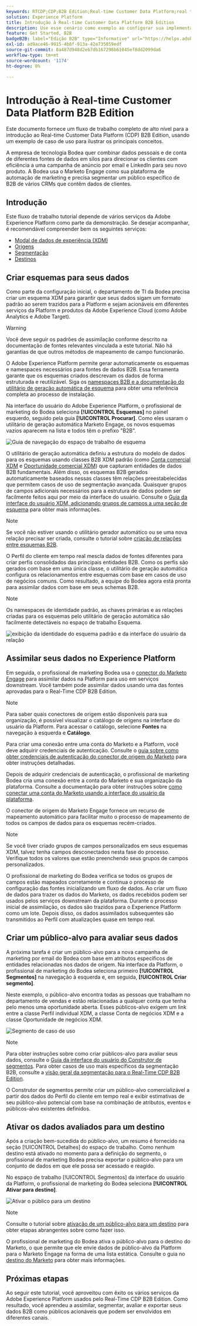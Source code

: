 ```yaml
---
keywords: RTCDP;CDP;B2B Edition;Real-time Customer Data Platform;real time customer data platform;real time cdp;b2b;cdp
solution: Experience Platform
title: Introdução à Real-time Customer Data Platform B2B Edition
description: Use esse cenário como exemplo ao configurar sua implementação do Adobe Real-time Customer Data Platform B2B Edition.
feature: Get Started, B2B
badgeB2B: label="Edição B2B" type="Informative" url="https://helpx.adobe.com/legal/product-descriptions/real-time-customer-data-platform-b2b-edition-prime-and-ultimate-packages.html newtab=true"
exl-id: ad9ace46-9915-4b8f-913a-42e735859edf
source-git-commit: 8a487d948d2eb7db167298b61045ef8dd2099da6
workflow-type: tm+mt
source-wordcount: '1174'
ht-degree: 0%

---
```


# Introdução à Real-time Customer Data Platform B2B Edition

Este documento fornece um fluxo de trabalho completo de alto nível para a introdução ao Real-time Customer Data Platform (CDP) B2B Edition, usando um exemplo de caso de uso para ilustrar os principais conceitos.

A empresa de tecnologia Bodea quer combinar dados pessoais e de conta de diferentes fontes de dados em silos para direcionar os clientes com eficiência a uma campanha de anúncio por email e LinkedIn para seu novo produto. A Bodea usa o Marketo Engage como sua plataforma de automação de marketing e precisa segmentar um público específico de B2B de vários CRMs que contêm dados de clientes.

## Introdução

Este fluxo de trabalho tutorial depende de vários serviços da Adobe Experience Platform como parte da demonstração. Se desejar acompanhar, é recomendável compreender bem os seguintes serviços:

- [Modal de dados de experiência (XDM)](../xdm/home.md)
- [Origens](../sources/home.md)
- [Segmentação](../segmentation/home.md)
- [Destinos](../destinations/home.md)

## Criar esquemas para seus dados

Como parte da configuração inicial, o departamento de TI da Bodea precisa criar um esquema XDM para garantir que seus dados sigam um formato padrão ao serem trazidos para a Platform e sejam acionáveis em diferentes serviços da Platform e produtos da Adobe Experience Cloud (como Adobe Analytics e Adobe Target).

>[!WARNING]
>
>Você deve seguir os padrões de assimilação conforme descrito na documentação de fontes relevantes vinculada a este tutorial. Não há garantias de que outros métodos de mapeamento de campo funcionarão.

O Adobe Experience Platform permite gerar automaticamente os esquemas e namespaces necessários para fontes de dados B2B. Essa ferramenta garante que os esquemas criados descrevam os dados de forma estruturada e reutilizável. Siga os [namespaces B2B e a documentação do utilitário de geração automática de esquema](../sources/connectors/adobe-applications/marketo/marketo-namespaces.md) para obter uma referência completa ao processo de instalação.

Na interface do usuário do Adobe Experience Platform, o profissional de marketing do Bodea seleciona **[!UICONTROL Esquemas]** no painel esquerdo, seguido pela guia **[!UICONTROL Procurar]**. Como eles usaram o utilitário de geração automática Marketo Engage, os novos esquemas vazios aparecem na lista e todos têm o prefixo &quot;B2B&quot;.

![Guia de navegação do espaço de trabalho de esquema](./assets/b2b-tutorial/empty-b2b-schemas.png)

O utilitário de geração automática definiu a estrutura do modelo de dados para os esquemas usando classes B2B XDM padrão (como [Conta comercial XDM](../xdm/classes/b2b/business-account.md) e [Oportunidade comercial XDM](../xdm/classes/b2b/business-opportunity.md)) que capturam entidades de dados B2B fundamentais. Além disso, os esquemas B2B gerados automaticamente baseados nessas classes têm relações preestabelecidas que permitem casos de uso de segmentação avançada. Quaisquer grupos de campos adicionais necessários para a estrutura de dados podem ser facilmente feitos aqui por meio da interface do usuário. Consulte o [Guia da interface do usuário XDM, adicionando grupos de campos a uma seção de esquema](../xdm/ui/resources/schemas.md#add-field-groups) para obter mais informações.

>[!NOTE]
> 
>Se você não estiver usando o utilitário gerador automático ou se uma nova relação precisar ser criada, consulte o tutorial sobre [criação de relações entre esquemas B2B](../xdm/tutorials/relationship-b2b.md).

O Perfil do cliente em tempo real mescla dados de fontes diferentes para criar perfis consolidados das principais entidades B2B. Como os perfis são gerados com base em uma única classe, o utilitário de geração automática configura os relacionamentos entre esquemas com base em casos de uso de negócios comuns. Como resultado, a equipe do Bodea agora está pronta para assimilar dados com base em seus schemas B2B.

>[!NOTE]
> 
>Os namespaces de identidade padrão, as chaves primárias e as relações criadas para os esquemas pelo utilitário de geração automática são facilmente detectáveis no espaço de trabalho Esquema.
>
>![exibição da identidade do esquema padrão e da interface do usuário da relação](./assets/b2b-tutorial/schema-identity-relationship.png)

## Assimilar seus dados no Experience Platform

Em seguida, o profissional de marketing Bodea usa o [conector do Marketo Engage](../sources/connectors/adobe-applications/marketo/marketo.md) para assimilar dados na Platform para uso em serviços downstream. Você também pode assimilar dados usando uma das fontes aprovadas para o Real-Time CDP B2B Edition.

>[!NOTE]
> 
>Para saber quais conectores de origem estão disponíveis para sua organização, é possível visualizar o catálogo de origens na interface do usuário da Platform. Para acessar o catálogo, selecione **Fontes** na navegação à esquerda e **Catálogo**.

Para criar uma conexão entre uma conta do Marketo e a Platform, você deve adquirir credenciais de autenticação. Consulte o [guia sobre como obter credenciais de autenticação do conector de origem do Marketo](../sources/connectors/adobe-applications/marketo/marketo-auth.md) para obter instruções detalhadas.

Depois de adquirir credenciais de autenticação, o profissional de marketing Bodea cria uma conexão entre a conta do Marketo e sua organização da plataforma. Consulte a documentação para obter instruções sobre [como conectar uma conta do Marketo usando a interface do usuário da plataforma](../sources/tutorials/ui/create/adobe-applications/marketo.md).

O conector de origem do Marketo Engage fornece um recurso de mapeamento automático para facilitar muito o processo de mapeamento de todos os campos de dados para os esquemas recém-criados.

>[!NOTE]
> 
>Se você tiver criado grupos de campos personalizados em seus esquemas XDM, talvez tenha campos desconectados nesta fase do processo. Verifique todos os valores que estão preenchendo seus grupos de campos personalizados.

O profissional de marketing do Bodea verifica se todos os grupos de campos estão mapeados corretamente e continua o processo de configuração das fontes inicializando um fluxo de dados. Ao criar um fluxo de dados para trazer os dados do Marketo, os dados recebidos podem ser usados pelos serviços downstream da plataforma. Durante o processo inicial de assimilação, os dados são trazidos para o Experience Platform como um lote. Depois disso, os dados assimilados subsequentes são transmitidos ao Perfil com atualizações quase em tempo real.

## Criar um público-alvo para avaliar seus dados

A próxima tarefa é criar um público-alvo para a nova campanha de marketing por email do Bodea com base em atributos específicos de entidades relacionadas nos dados de origem. Na interface da Platform, o profissional de marketing do Bodea seleciona primeiro **[!UICONTROL Segmentos]** na navegação à esquerda e, em seguida, **[!UICONTROL Criar segmento]**.

Neste exemplo, o público-alvo encontra todas as pessoas que trabalham no departamento de vendas e estão relacionadas a qualquer conta que tenha pelo menos uma oportunidade aberta. Esses públicos-alvo exigem um link entre a classe Perfil individual XDM, a classe Conta de negócios XDM e a classe Oportunidade de negócios XDM.

![Segmento de caso de uso](./assets/b2b-tutorial/use-case-segment.png)

>[!NOTE]
> 
>Para obter instruções sobre como criar públicos-alvo para avaliar seus dados, consulte o [Guia da interface do usuário do Construtor de segmentos](../segmentation/ui/segment-builder.md). Para obter casos de uso mais específicos da segmentação B2B, consulte a [visão geral da segmentação para o Real-Time CDP B2B Edition](./segmentation/b2b.md).

O Construtor de segmentos permite criar um público-alvo comercializável a partir dos dados do Perfil do cliente em tempo real e exibir estimativas de seu público-alvo potencial com base na combinação de atributos, eventos e públicos-alvo existentes definidos.

## Ativar os dados avaliados para um destino

Após a criação bem-sucedida do público-alvo, um resumo é fornecido na seção [!UICONTROL Detalhes] do espaço de trabalho. Como nenhum destino está ativado no momento para a definição do segmento, o profissional de marketing Bodea precisa exportar o público-alvo para um conjunto de dados em que ele possa ser acessado e reagido.

No espaço de trabalho [!UICONTROL Segmentos] da interface do usuário da Platform, o profissional de marketing do Bodea seleciona **[!UICONTROL Ativar para destino]**.

![Ativar o público para um destino](./assets/b2b-tutorial/activate-to-destination.png)

>[!NOTE]
> 
>Consulte o tutorial sobre [ativação de um público-alvo para um destino](https://experienceleague.adobe.com/docs/marketo/using/product-docs/core-marketo-concepts/smart-lists-and-static-lists/static-lists/push-an-adobe-experience-cloud-segment-to-a-marketo-static-list.html) para obter etapas abrangentes sobre como fazer isso.

O profissional de marketing do Bodea ativa o público-alvo para o destino do Marketo, o que permite que ele envie dados de público-alvo da Platform para o Marketo Engage na forma de uma lista estática. Consulte o guia no [destino do Marketo](https://experienceleague.adobe.com/docs/experience-platform/destinations/catalog/adobe/marketo-engage.html) para obter mais informações.

## Próximas etapas

Ao seguir este tutorial, você aproveitou com êxito os vários serviços da Adobe Experience Platform usados pelo Real-Time CDP B2B Edition. Como resultado, você aprendeu a assimilar, segmentar, avaliar e exportar seus dados B2B como públicos acionáveis que podem ser envolvidos em diferentes canais.
